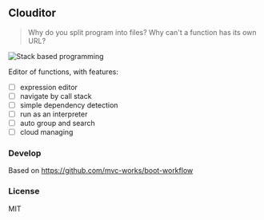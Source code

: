 
Clouditor
----

> Why do you split program into files? Why can't a function has its own URL?

![Stack based programming](http://ww1.sinaimg.cn/large/62752320jw1f5ie9jbg9qj21kw16ojxz.jpg)

Editor of functions, with features:

- [ ] expression editor
- [ ] navigate by call stack
- [ ] simple dependency detection
- [ ] run as an interpreter
- [ ] auto group and search
- [ ] cloud managing

### Develop

Based on https://github.com/mvc-works/boot-workflow

### License

MIT
